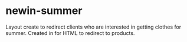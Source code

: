 # newin-summer
Layout create to redirect clients who are interested in getting clothes for summer. Created in for HTML to redirect to products.
